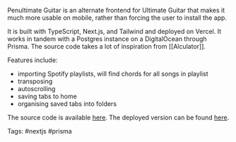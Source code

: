 Penultimate Guitar is an alternate frontend for Ultimate Guitar that makes it much more usable on mobile, rather than forcing the user to install the app.

It is built with TypeScript, Next.js, and Tailwind and deployed on Vercel.  It works in tandem with a Postgres instance on a DigitalOcean through Prisma.  The source code takes a lot of inspiration from [[Alculator]].

Features include:

- importing Spotify playlists, will find chords for all songs in playlist
- transposing
- autoscrolling
- saving tabs to home
- organising saved tabs into folders

The source code is available [here](https://github.com/pavo-etc/penultimate-guitar).  The deployed version can be found [here](https://pg.zachmanson.com).

Tags: #nextjs #prisma 